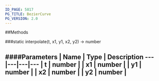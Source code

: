 ```yaml
---
ID_PAGE: 5817
PG_TITLE: BezierCurve
PG_VERSION: 2.0
---
```




##Methods

###static interpolate(t, x1, y1, x2, y2) &rarr; number

####Parameters
 | Name | Type | Description
---|---|---|---
 | t | number | 
 | x1 | number | 
 | y1 | number | 
 | x2 | number | 
 | y2 | number | 
---
